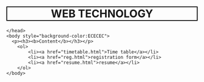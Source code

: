 <html>
    <head>
      <h1 align="center" style="border:2px solid black;">WEB TECHNOLOGY</h1>

    </head>
    <body style="background-color:ECECEC">
      <p><h3><b>Content</b></h3></p>
        <ol>
            <li><a href="timetable.html">Time table</a></li>
            <li><a href="reg.html">registration form</a></li>
            <li><a href="resume.html">resume</a></li>
        </ol>
    </body>
</html>
